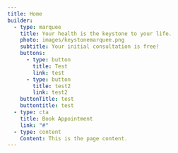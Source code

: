 ```yaml
---
title: Home
builder:
  - type: marquee
    title: Your health is the keystone to your life.
    photo: images/keystonemarquee.png
    subtitle: Your initial consultation is free!
    buttons:
      - type: button
        title: Test
        link: test
      - type: button
        title: test2
        link: test2
    buttonTitle: test
    buttontitle: test
  - type: cta
    title: Book Appointment
    link: "#"
  - type: content
    Content: This is the page content.
---
```


